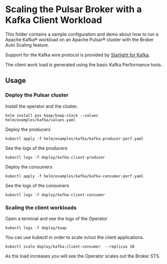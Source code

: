 # Scaling the Pulsar Broker with a Kafka Client Workload

This folder contains a sample configuration and demo about how to run a Apache Kafka® workload
on an Apache Pulsar® cluster with the Broker Auto Scaling feature.

Support for the Kafka wire protocol is provided by [Starlight for Kafka](https://github.com/datastax/starlight-for-kafka).

The client work load is generated using the basic Kafka Performance tools.


## Usage

### Deploy the Pulsar cluster

Install the operator and the cluster.

```
helm install pos kaap/kaap-stack --values helm/examples/kafka/values.yaml
```


Deploy the producers
```
kubectl apply -f helm/examples/kafka/kafka-producer-perf.yaml
```

See the logs of the producers
```
kubectl logs -f deploy/kafka-client-producer
```

Deploy the consumers
```
kubectl apply -f helm/examples/kafka/kafka-consumer-perf.yaml
```

See the logs of the consumers
```
kubectl logs -f deploy/kafka-client-consumer
```


### Scaling the client workloads

Open a terminal and see the logs of the Operator
```
kubectl logs -f deploy/kaap
```


You can use kubectl in order to scale in/out the client applications.
```
kubectl scale deploy/kafka-client-consumer  --replicas 10
```

As the load increases you will see the Operator scales out the Broker STS.